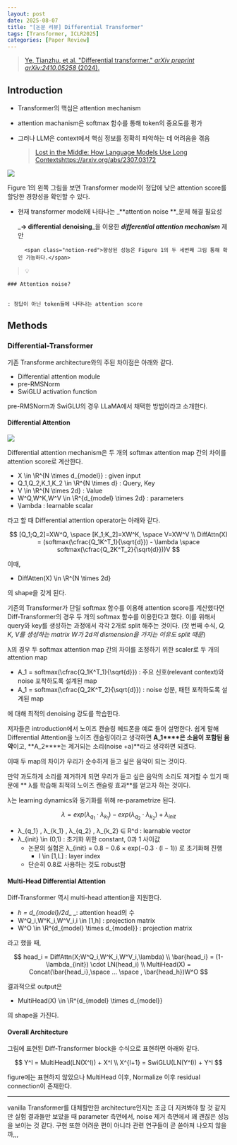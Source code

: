 ```yaml
---
layout: post
date: 2025-08-07
title: "[논문 리뷰] Differential Transformer"
tags: [Transformer, ICLR2025]
categories: [Paper Review]
---
```


> [Ye, Tianzhu, et al. "Differential transformer." ](https://arxiv.org/abs/2410.05258)[_arXiv preprint arXiv:2410.05258_](https://arxiv.org/abs/2410.05258)[ (2024).](https://arxiv.org/abs/2410.05258)



## Introduction

- Transformer의 핵심은 attention mechanism
- attention machanism은 softmax 함수를 통해 token의 중요도를 평가
- 그러나 LLM은 context에서 핵심 정보를 정확히 파악하는 데 어려움을 겪음

	> [Lost in the Middle: How Language Models Use Long Contextshttps://arxiv.org/abs/2307.03172](https://arxiv.org/abs/2307.03172)


![](https://prod-files-secure.s3.us-west-2.amazonaws.com/542b861c-36a8-4051-84e5-8804b6728dba/9083ea56-691a-4752-ae26-47f403431ac8/image.png?X-Amz-Algorithm=AWS4-HMAC-SHA256&X-Amz-Content-Sha256=UNSIGNED-PAYLOAD&X-Amz-Credential=ASIAZI2LB466TEY7CRY2%2F20250828%2Fus-west-2%2Fs3%2Faws4_request&X-Amz-Date=20250828T150113Z&X-Amz-Expires=3600&X-Amz-Security-Token=IQoJb3JpZ2luX2VjEE8aCXVzLXdlc3QtMiJHMEUCIHnbiay%2FOyioKEJgkn9QVIH%2BFHnABdVG6gyqgpJP4ipvAiEA28X4%2Bx1Zs3s6SclSsShOgvKriEOgyOu2%2Bfsqho9czYEqiAQIqP%2F%2F%2F%2F%2F%2F%2F%2F%2F%2FARAAGgw2Mzc0MjMxODM4MDUiDC6Ic0EZWh30s01zTSrcA9zkePGt7t7lG8B9tRAEhimXpiset25UGnpBA7eEA0pFaCGKqZDYG4Qc%2BZtK6xCH09A97VNLLuDxpkBY1otFnKE4pRRx6iuEFfadgtw0Yx6yb8PXhOezr%2BtJ26RB7rqFndVMkW00RX35G0dhYgA9%2BO6gD1uSojz%2B%2BDPu8Hb27nakccODK9qdv2wKAlcryBkBEsz%2BeszfS97ssUifR3LQfBwlE58BI0fXTK1Gy9pnPL18jZ5Bq8fExlrDJPiNu0vSKYQp5YWIE59CGc5ZsphZrKRRkTYCqvx5fH5256YxZJ52mgbH2lpKZMNebS0YXGT%2B64Zj8yX0lAz%2FXtN9C6E%2B8o1u23m2T0B218MGOlSOb2QOlRCp7hqBv1LNqz%2BUR54Os%2Bh45GbimQFCa6aQfrp3isBzHwTTomp71grIxbMcOkA5J9jvDV0Z6Osbh1um0VtNXKdRzvy3UUdAf6bYsUNNFxfu449rLo2TTMXoVkR4lvlBEjYumk0hiWtD%2FKzSClCHvk9ICZzYZpdzHeLyHmdMYKfo%2BbGqMFRInhziQonXc%2Bc771BNRWaHEvnD90%2F14YV5DMPdBQsB874m3mT0nYi9Jfy0QP7tWzfW3MsMcI3HRa95AZ4OkHuMthxpO38HMIPcwcUGOqUBTHScYX%2BawUFkq3gourcXU6vRM5fcblHLgcQjbx91P3IeJc3oLpzoNd2MJeuMbIP0ukYgoxYMjI5JqK5dEmVOr5XWzYoG3sgmXsENp9vCA0aHTHwTPQWQXwa0Z8vyJ2XtgVQxhDpXX3%2FQ%2F4c20bATZgBxsBLpQ5RPYKIsmeitXtJst5SRl8TiKHO%2F6lDQ80b3x6aLfp54y8IcY8o0zlyreOtYa7Jj&X-Amz-Signature=b7f007634fe5aae729f12a05c07ffde0788278f387fe31eaf43004bdcedf63be&X-Amz-SignedHeaders=host&x-amz-checksum-mode=ENABLED&x-id=GetObject)


Figure 1의 왼쪽 그림을 보면 Transformer model이 정답에 낮은 attention score를 할당한 경향성을 확인할 수 있다.

- 현재 transformer model에 나타나는 _**attention noise **_문제 해결 필요성

	_**→ differential denoising**_을 이용한 _**differential attention mechanism**_ 제안


		<span class="notion-red">향상된 성능은 Figure 1의 두 세번째 그림 통해 확인 가능하다.</span>


> 💡 


	### Attention noise?


	: 정답이 아닌 token들에 나타나는 attention score



## Methods



### Differential-Transformer


기존 Transforme architecture와의 주된 차이점은 아래와 같다.

- Differential attention module
- pre-RMSNorm
- SwiGLU activation function

pre-RMSNorm과 SwiGLU의 경우 LLaMA에서 채택한 방법이라고 소개한다.



#### Differential Attention


![](https://prod-files-secure.s3.us-west-2.amazonaws.com/542b861c-36a8-4051-84e5-8804b6728dba/116d70b2-1963-4810-9167-f4c7d8a06e8f/image.png?X-Amz-Algorithm=AWS4-HMAC-SHA256&X-Amz-Content-Sha256=UNSIGNED-PAYLOAD&X-Amz-Credential=ASIAZI2LB466TEY7CRY2%2F20250828%2Fus-west-2%2Fs3%2Faws4_request&X-Amz-Date=20250828T150113Z&X-Amz-Expires=3600&X-Amz-Security-Token=IQoJb3JpZ2luX2VjEE8aCXVzLXdlc3QtMiJHMEUCIHnbiay%2FOyioKEJgkn9QVIH%2BFHnABdVG6gyqgpJP4ipvAiEA28X4%2Bx1Zs3s6SclSsShOgvKriEOgyOu2%2Bfsqho9czYEqiAQIqP%2F%2F%2F%2F%2F%2F%2F%2F%2F%2FARAAGgw2Mzc0MjMxODM4MDUiDC6Ic0EZWh30s01zTSrcA9zkePGt7t7lG8B9tRAEhimXpiset25UGnpBA7eEA0pFaCGKqZDYG4Qc%2BZtK6xCH09A97VNLLuDxpkBY1otFnKE4pRRx6iuEFfadgtw0Yx6yb8PXhOezr%2BtJ26RB7rqFndVMkW00RX35G0dhYgA9%2BO6gD1uSojz%2B%2BDPu8Hb27nakccODK9qdv2wKAlcryBkBEsz%2BeszfS97ssUifR3LQfBwlE58BI0fXTK1Gy9pnPL18jZ5Bq8fExlrDJPiNu0vSKYQp5YWIE59CGc5ZsphZrKRRkTYCqvx5fH5256YxZJ52mgbH2lpKZMNebS0YXGT%2B64Zj8yX0lAz%2FXtN9C6E%2B8o1u23m2T0B218MGOlSOb2QOlRCp7hqBv1LNqz%2BUR54Os%2Bh45GbimQFCa6aQfrp3isBzHwTTomp71grIxbMcOkA5J9jvDV0Z6Osbh1um0VtNXKdRzvy3UUdAf6bYsUNNFxfu449rLo2TTMXoVkR4lvlBEjYumk0hiWtD%2FKzSClCHvk9ICZzYZpdzHeLyHmdMYKfo%2BbGqMFRInhziQonXc%2Bc771BNRWaHEvnD90%2F14YV5DMPdBQsB874m3mT0nYi9Jfy0QP7tWzfW3MsMcI3HRa95AZ4OkHuMthxpO38HMIPcwcUGOqUBTHScYX%2BawUFkq3gourcXU6vRM5fcblHLgcQjbx91P3IeJc3oLpzoNd2MJeuMbIP0ukYgoxYMjI5JqK5dEmVOr5XWzYoG3sgmXsENp9vCA0aHTHwTPQWQXwa0Z8vyJ2XtgVQxhDpXX3%2FQ%2F4c20bATZgBxsBLpQ5RPYKIsmeitXtJst5SRl8TiKHO%2F6lDQ80b3x6aLfp54y8IcY8o0zlyreOtYa7Jj&X-Amz-Signature=a204f60149b2fb69702028b34b83854833a0c01940d31258f39e6c8160fdc458&X-Amz-SignedHeaders=host&x-amz-checksum-mode=ENABLED&x-id=GetObject)


Differential attention mechanism은 두 개의 softmax attention map 간의 차이를 attention score로 계산한다.

- X \in \R^{N \times d\_{model}} : given input
- Q\_1,Q\_2,K\_1,K\_2 \in \R^{N \times d} : Query, Key
- V \in \R^{N \times 2d} : Value
- W^Q,W^K,W^V \in \R^{d\_{model} \times 2d} : parameters
- \lambda : learnable scalar

라고 할 때 Differential attention operator는 아래와 같다.


$$
[Q_1;Q_2]=XW^Q, \space [K_1;K_2]=XW^K, \space V=XW^V \\
DiffAttn(X) = (softmax(\cfrac{Q_1K^T_1}{\sqrt{d}}) - \lambda \space softmax(\cfrac{Q_2K^T_2}{\sqrt{d}}))V
$$


이때,

- DiffAtten(X) \in \R^{N \times 2d}

의 shape을 갖게 된다.


기존의 Transformer가 단일 softmax 함수를 이용해 attention score를 계산했다면 Diff-Transformer의 경우 두 개의 softmax 함수를 이용한다고 했다. 이를 위해서 query와 key를 생성하는 과정에서 각각 2개로 split 해주는 것이다. <span class="notion-red">(첫 번째 수식, </span><span class="notion-red">_Q, K, V를 생성하는 matrix W가 2d의 dismension을 가지는 이유도 split 때문_</span><span class="notion-red">)</span>


 λ의 경우 두 softmax attention map 간의 차이를 조정하기 위한 scaler로 두 개의 attention map

- A\_1 = softmax(\cfrac{Q\_1K^T\_1}{\sqrt{d}}) : 주요 신호(relevant context)와 noise 포착하도록 설계된 map
- A\_1 = softmax(\cfrac{Q\_2K^T\_2}{\sqrt{d}}) : noise 성분, 패턴 포착하도록 설계된 map 

에 대해 최적의 denoising 강도를 학습한다.


저자들은 introduction에서 노이즈 캔슬링 헤드폰을 예로 들어 설명한다. 쉽게 말해 Differential Attention을 노이즈 캔슬링이라고 생각하면 **A\_1****은 소음이 포함된 음악**이고, **A\_2****는 제거되는 소리(noise +a)**라고 생각하면 되겠다. 


이때 두 map의 차이가 우리가 순수하게 듣고 싶은 음악이 되는 것이다. 


만약 과도하게 소리를 제거하게 되면 우리가 듣고 싶은 음악의 소리도 제거할 수 있기 때문에 ** λ를 학습해 최적의 노이즈 캔슬링 효과**를 얻고자 하는 것이다.


λ는 learning dynamics와 동기화를 위해 re-parametrize 된다.


$$
\lambda = exp(\lambda_{q_1} \cdot \lambda_{k_1}) - exp(\lambda_{q_2} \cdot \lambda_{k_2}) + \lambda_{init}
$$

- λ\_{q\_1} , λ\_{k\_1} , λ\_{q\_2} , λ\_{k\_2} ∈ R^d : learnable vector
- λ\_{init} \in (0,1) : 초기화 위한 constant, 0과 1 사이값
	- 논문의 실험은 λ\_{init} = 0.8 − 0.6 × exp(−0.3 · (l − 1)) 로 초기화해 진행
		- l \in [1,L] : layer index
	- 단순히 0.8로 사용하는 것도 robust함


#### **Multi-Head Differential Attention**


Diff-Transformer 역시 multi-head attention을 지원한다.

- _h = d\_{model}/2d__ _: attention head의 수
- W^Q\_i,W^K\_i,W^V\_i,i \in [1,h] : projection matrix
- W^O \in \R^{d\_{model} \times d\_{model}} : projection matrix

라고 했을 때,


$$
head_i = DiffAttn(X;W^Q_i,W^K_i,W^V_i,\lambda) \\
\bar{head_i} = (1-\lambda_{init}) \cdot LN(head_i) \\
MultiHead(X) = Concat(\bar{head_i},\space ... \space , \bar{head_h})W^O
$$


결과적으로 output은

- MultiHead(X) \in \R^{d\_{model} \times d\_{model}}

의 shape을 가진다.



#### Overall Architecture


그림에 표현된 Diff-Transformer block을 수식으로 표현하면 아래와 같다.


$$
Y^l = MultiHead(LN(X^l)) + X^l \\
X^{l+1} = SwiGLU(LN(Y^l)) + Y^l
$$


figure에는 표현하지 않았으나 MultiHead 이후, Normalize 이후 residual connection이 존재한다.


---


vanilla Transformer를 대체할만한 architecture인지는 조금 더 지켜봐야 할 것 같지만 실험 결과들만 보았을 때 parameter 측면에서, noise 제거 측면에서 꽤 괜찮은 성능을 보이는 것 같다. 구현 또한 어려운 편이 아니라 관련 연구들이 곧 쏟아져 나오지 않을까,,,

